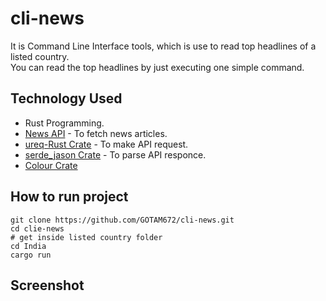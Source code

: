 # cli-news

It is Command Line Interface tools, which is use to read top headlines of a listed country. <br> 
You can read the top headlines by just executing one simple command.

## Technology Used

- Rust Programming.
- [News API](https://newsapi.org/) - To fetch news articles.
- [ureq-Rust Crate](https://docs.rs/ureq/latest/ureq/) - To make API request.
- [serde_jason Crate](https://docs.rs/serde_json/latest/serde_json/) - To parse API responce.
- [Colour Crate](https://docs.rs/colored/latest/colored/)

## How to run project
```
git clone https://github.com/GOTAM672/cli-news.git
cd clie-news
# get inside listed country folder
cd India
cargo run
```

## Screenshot
